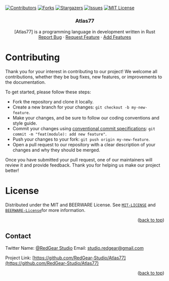 <a name="readme-top"></a>

[![Contributors][contributors-shield]][contributors-url]
[![Forks][forks-shield]][forks-url]
[![Stargazers][stars-shield]][stars-url]
[![Issues][issues-shield]][issues-url]
[![MIT License][license-shield]][license-url]


<h3 align="center">Atlas77</h3>

  <p align="center">
     [Atlas77] is a programming language in development written in Rust 
    <br />
    <a href="https://github.com/RedGear-Studio/Atlas77/issues">Report Bug</a>
    ·
    <a href="https://github.com/RedGear-Studio/Atlas77/issues">Request Feature</a>
    ·
    <a href="https://github.com/RedGear-Studio/Atlas77/pulls">Add Features</a>
  </p>
</div>


# Contributing
Thank you for your interest in contributing to our project! We welcome all contributions, whether they be bug fixes, new features, or improvements to the documentation.

To get started, please follow these steps:

- Fork the repository and clone it locally.
- Create a new branch for your changes: `git checkout -b my-new-feature`.
- Make your changes, and be sure to follow our coding conventions and style guide.
- Commit your changes using [conventional commit specifications](https://www.conventionalcommits.org/en/v1.0.0/): `git commit -m "feat(module): add new feature"`.
- Push your changes to your fork: `git push origin my-new-feature`.
- Open a pull request to our repository with a clear description of your changes and why they should be merged.

Once you have submitted your pull request, one of our maintainers will review it and provide feedback. Thank you for helping us make our project better!

# License

Distributed under the MIT and BEERWARE License. See [`MIT-LICENSE`](https://github.com/RedGear-Studio/Atlas77/blob/main/LICENSE-MIT.md) and [`BEERWARE-License`](https://github.com/RedGear-Studio/Atlas77/blob/main/LICENSE-BEERWARE.md)for more information.

<p align="right">(<a href="#readme-top">back to top</a>)</p>



## Contact

Twitter Name: [@RedGear Studio](https://twitter.com/RedGearS) 
Email: studio.redgear@gmail.com

Project Link: [https://github.com/RedGear-Studio/Atlas77](https://github.com/RedGear-Studio/Atlas77)

<p align="right">(<a href="#readme-top">back to top</a>)</p>

[contributors-shield]: https://img.shields.io/github/contributors/RedGear-Studio/Atlas77.svg?style=for-the-badge
[contributors-url]: https://github.com/RedGear-Studio/Atlas77/graphs/contributors
[forks-shield]: https://img.shields.io/github/forks/RedGear-Studio/Atlas77.svg?style=for-the-badge
[forks-url]: https://github.com/RedGear-Studio/Atlas77/network/members
[stars-shield]: https://img.shields.io/github/stars/RedGear-Studio/Atlas77.svg?style=for-the-badge
[stars-url]: https://github.com/RedGear-Studio/Atlas77/stargazers
[issues-shield]: https://img.shields.io/github/issues/RedGear-Studio/Atlas77.svg?style=for-the-badge
[issues-url]: https://github.com/RedGear-Studio/Atlas77/issues
[license-shield]: https://img.shields.io/github/license/RedGear-Studio/Atlas77.svg?style=for-the-badge
[license-url]: https://github.com/RedGear-Studio/Atlas77/blob/master/LICENSE.txt
